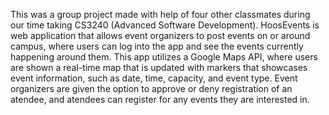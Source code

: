This was a group project made with help of four other classmates during our time taking CS3240 (Advanced Software Development). HoosEvents is web application that allows event organizers to post events on or around campus, where users can log into the app and see the events currently happening around them. This app utilizes a Google Maps API, where users are shown a real-time map that is updated with markers that showcases event information, such as date, time, capacity, and event type. Event organizers are given the option to approve or deny registration of an atendee, and atendees can register for any events they are interested in. 
